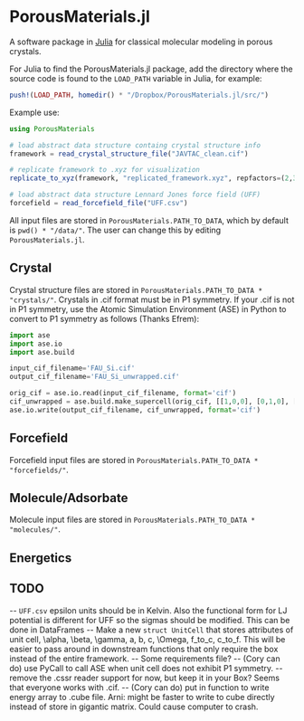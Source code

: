 # PorousMaterials.jl

A software package in [Julia](https://julialang.org/) for classical molecular modeling in porous crystals.

For Julia to find the PorousMaterials.jl package, add the directory where the source code 
is found to the `LOAD_PATH` variable in Julia, for example:

```julia
push!(LOAD_PATH, homedir() * "/Dropbox/PorousMaterials.jl/src/")
```

Example use:

```julia
using PorousMaterials

# load abstract data structure containg crystal structure info
framework = read_crystal_structure_file("JAVTAC_clean.cif")

# replicate framework to .xyz for visualization
replicate_to_xyz(framework, "replicated_framework.xyz", repfactors=(2,3,1))

# load abstract data structure Lennard Jones force field (UFF)
forcefield = read_forcefield_file("UFF.csv") 

```

All input files are stored in `PorousMaterials.PATH_TO_DATA`, which by default is 
`pwd() * "/data/"`. The user can change this by editing `PorousMaterials.jl`.

## Crystal

Crystal structure files are stored in `PorousMaterials.PATH_TO_DATA * "crystals/"`. Crystals 
in .cif format must be in P1 symmetry. If your .cif is not in P1 symmetry, use the Atomic 
Simulation Environment (ASE) in Python to convert to P1 symmetry as follows (Thanks Efrem):

```python
import ase
import ase.io
import ase.build

input_cif_filename='FAU_Si.cif'
output_cif_filename='FAU_Si_unwrapped.cif'

orig_cif = ase.io.read(input_cif_filename, format='cif')
cif_unwrapped = ase.build.make_supercell(orig_cif, [[1,0,0], [0,1,0], [0,0,1]])
ase.io.write(output_cif_filename, cif_unwrapped, format='cif')
```

## Forcefield

Forcefield input files are stored in `PorousMaterials.PATH_TO_DATA * "forcefields/"`.

## Molecule/Adsorbate

Molecule input files are stored in `PorousMaterials.PATH_TO_DATA * "molecules/"`.

## Energetics

## TODO
-- `UFF.csv` epsilon units should be in Kelvin. Also the functional form for LJ potential is different for UFF so the sigmas should be modified. This can be done in DataFrames
-- Make a new `struct UnitCell` that stores attributes of unit cell, \alpha, \beta, \gamma, a, b, c, \Omega, f_to_c, c_to_f. This will be easier to pass around in downstream functions that only require the box instead of the entire framework.
-- Some requirements file?
-- (Cory can do) use PyCall to call ASE when unit cell does not exhibit P1 symmetry.
-- remove the .cssr reader support for now, but keep it in your Box? Seems that everyone works with .cif.
-- (Cory can do) put in function to write energy array to .cube file. Arni: might be faster to write to cube directly instead of store in gigantic matrix. Could cause computer to crash.
